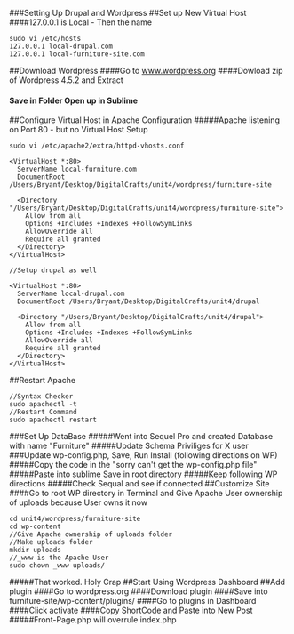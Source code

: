 ###Setting Up Drupal and Wordpress
##Set up New Virtual Host
####127.0.0.1 is Local - Then the name
```
sudo vi /etc/hosts
127.0.0.1 local-drupal.com
127.0.0.1 local-furniture-site.com
```
##Download Wordpress
####Go to www.wordpress.org
####Dowload zip of Wordpress 4.5.2 and Extract
#### Save in Folder Open up in Sublime
##Configure Virtual Host in Apache Configuration
#####Apache listening on Port 80 - but no Virtual Host Setup
```
sudo vi /etc/apache2/extra/httpd-vhosts.conf

<VirtualHost *:80>
  ServerName local-furniture.com
  DocumentRoot /Users/Bryant/Desktop/DigitalCrafts/unit4/wordpress/furniture-site

  <Directory "/Users/Bryant/Desktop/DigitalCrafts/unit4/wordpress/furniture-site">
    Allow from all
    Options +Includes +Indexes +FollowSymLinks
    AllowOverride all
    Require all granted
  </Directory>
</VirtualHost>

//Setup drupal as well

<VirtualHost *:80>
  ServerName local-drupal.com
  DocumentRoot /Users/Bryant/Desktop/DigitalCrafts/unit4/drupal

  <Directory "/Users/Bryant/Desktop/DigitalCrafts/unit4/drupal">
    Allow from all
    Options +Includes +Indexes +FollowSymLinks
    AllowOverride all
    Require all granted
  </Directory>
</VirtualHost>
```
##Restart Apache
```
//Syntax Checker
sudo apachectl -t
//Restart Command
sudo apachectl restart
```
###Set Up DataBase 
#####Went into Sequel Pro and created Database with name "Furniture"
#####Update Schema Priviliges for X user
###Update wp-config.php, Save, Run Install (following directions on WP)
#####Copy the code in the "sorry can't get the wp-config.php file"
#####Paste into sublime Save in root directory 
#####Keep following WP directions
#####Check Sequal and see if connected
##Customize Site
####Go to root WP directory in Terminal and Give Apache User ownership of uploads because User owns it now
```
cd unit4/wordpress/furniture-site
cd wp-content
//Give Apache ownership of uploads folder
//Make uploads folder
mkdir uploads
//_www is the Apache User
sudo chown _www uploads/
```
#####That worked. Holy Crap
##Start Using Wordpress Dashboard
##Add plugin
####Go to wordpress.org
####Download plugin
####Save into furniture-site/wp-content/plugins/
####Go to plugins in Dashboard
####Click activate
####Copy ShortCode and Paste into New Post
#####Front-Page.php will overrule index.php



